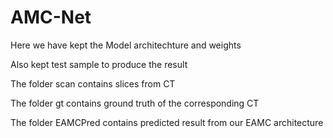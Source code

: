# AMC-Net
Here we have kept the Model architechture and weights

Also kept test sample to produce the result

The folder scan contains slices from CT

The folder gt contains ground truth of the corresponding CT

The folder EAMCPred contains predicted result from our EAMC architecture
